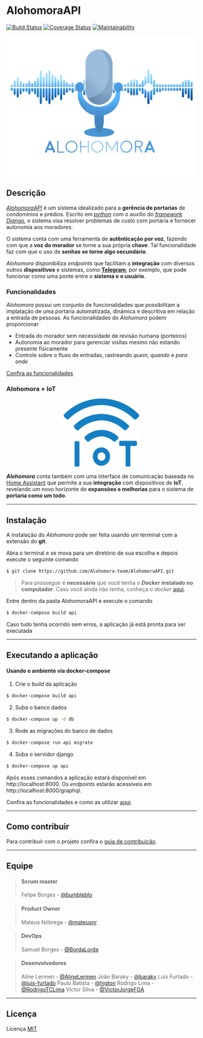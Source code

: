 # AlohomoraAPI

[![Build Status](https://travis-ci.org/fga-eps-mds/2019.2-Alohomora.svg?branch=devel)](https://travis-ci.org/fga-eps-mds/2019.2-Alohomora)
[![Coverage Status](https://coveralls.io/repos/github/fga-eps-mds/2019.2-Alohomora/badge.svg?branch=devel)](https://coveralls.io/github/fga-eps-mds/2019.2-Alohomora?branch=devel)
[![Maintainability](https://api.codeclimate.com/v1/badges/2c164a8849badef20a10/maintainability)](https://codeclimate.com/github/Alohomora-team/AlohomoraAPI/maintainability)

![Logo](logo_alohomora.png)

## Descrição

[*AlohomoraAPI*](https://docs.google.com/presentation/d/1Stq0aMrGHJtB4bNKjKWnblM6ARlbEPcDAjC2B-zUUU0/edit?usp=sharing) é um sistema idealizado para a **gerência de portarias** de condomínios e prédios. Escrito em [*python*](https://www.python.org) com o auxílio do [*framework Django*](https://www.djangoproject.com), o sistema visa resolver problemas de custo com portária e fornecer autonomia aos moradores.

 O sistema conta com uma ferramenta de **autênticação por voz**, fazendo com que a **voz do morador** se torne a sua própria **chave**. Tal funcionalidade faz com que o uso de **senhas se torne algo secundário**.
 
  *Alohomora* disponibiliza *endpoints* que facilitam a **integração** com diversos outros **dispositivos** e sistemas, como **[Telegram](https://telegram.org)**, por exemplo, que pode funcionar como uma ponte entre o **sistema e o usuário**.

### Funcionalidades
*Alohomora* possui um conjunto de funcionalidades que possibilitam a implatação de uma portaria automatizada, dinâmica e descritiva em relação a entrada de pessoas. As funcionalidades do *Alohomora* podem proporcionar
- Entrada do morador sem necessidade de revisão humana (porteiros)
- Autonomia ao morador para gerenciar visitas mesmo não estando presente fisicamente
- Controle sobre o fluxo de entradas, rastreando *quem*, *quando* e *para onde*

[Confira as funcionalidades](https://github.com/Alohomora-team/2019.2-AlohomoraPage/blob/10-criar-documentacao-uso-api/docs/uso/guia_de_uso.md)

### Alohomora + IoT

<p align="center">
  <img width="200" height="180" src="iot.png">
</p>

***Alohomora*** conta também com uma interface de comunicação baseada no [Home Assistant](https://www.home-assistant.io) que permite a sua **integração** com dispositivos de **IoT**, revelando um novo horizonte de **expansões e melhorias** para o sistema de **portaria como um todo**.

---

## Instalação

A instalação do *Alohomora* pode ser feita usando um terminal com a extensão do **git**.

Abra o terminal e se mova para um diretório de sua escolha e depois execute o seguinte comando
```bash
$ git clone https://github.com/Alohomora-team/AlohomoraAPI.git
```

> Para prosseguir é **necessário** que você tenha o ***Docker*** **instalado no computador**. Caso você ainda não tenha, conheça o *docker* [aqui](https://docs.docker.com).

Entre dentro da pasta AlohomoraAPI e execute o comando
```bash
$ docker-compose build api
```

Caso tudo tenha ocorrido sem erros, a aplicação já está pronta para ser executada

---

## Executando a aplicação

#### Usando o ambiente via docker-compose

1. Crie o *build* da aplicação

```bash
$ docker-compose build api
```

2. Suba o banco dados

```bash
$ docker-compose up -d db
```

3. Rode as migrações do banco de dados

```bash
$ docker-compose run api migrate
```

4. Suba o servidor django

```bash
$ docker-compose up api
```

Após esses comandos a aplicação estará disponível em http://localhost:8000. Os *endpoints* estarão acessíveis em http://localhost:8000/graphql.

Confira as funcionalidades e como as utilizar [aqui](https://github.com/Alohomora-team/2019.2-AlohomoraPage/blob/10-criar-documentacao-uso-api/docs/uso/guia_de_uso.md).

---

## Como contribuir

Para contribuir com o projeto confira o [guia de contribuição](/CONTRIBUTING.md).

---

## Equipe

> #### Scrum master
> Felipe Borges - [@bumbleblo](https://github.com/Bumbleblo)

> #### Product Owner
> Mateus Nóbrega - [@mateusnr](https://github.com/mateusnr)

> #### DevOps
> Samuel Borges - [@BordaLorde](https://github.com/BordaLorde)

> #### Desenvolvedores
> Aline Lermen - [@AlineLermen](https://github.com/AlineLermen)
> João Baraky - [@baraky](https://github.com/baraky)
> Luis Furtado - [@luis-furtado](https://github.com/luis-furtado)
> Paulo Batista - [@higton](https://github.com/higton)
> Rodrigo Lima - [@RodrigoTCLima](https://github.com/RodrigoTCLima)
> Victor Silva - [@VictorJorgeFGA](https://github.com/VictorJorgeFGA)

---

## Licença

Licença [MIT](/LICENSE)